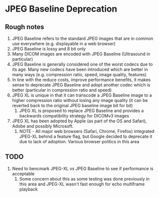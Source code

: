 # JPEG Baseline Deprecation

## Rough notes

1. JPEG Baseline refers to the standard JPEG images that are in common use everywhere (e.g. displayable in a web browser)
2. JPEG Baseline is lossy and 8 bit only
3. Many DICOM images are encoded with JPEG Baseline (Ultrasound in particular)
4. JPEG Baseline is generally considered one of the worst codecs due to its age. Many new codecs have been introduced which are better in many ways (e.g. compression ratio, speed, image quality, features)
5. In line with the reduce costs, improve performance benefits, it makes sense to deprecate JPEG Baseline and adopt another codec which is better (particular in compression ratio and speed)
6. JPEG XL is unique in that it can transcode a JPEG Baseline image to a higher compression ratio without losing any image quality (it can be reverted back to the original JPEG baseline image bit for bit)
   1. JPEG XL is proposed to replace JPEG Baseline and provides a backwards compatibility strategy for DICOMv3 images
7. JPEG XL has been adopted by Apple (as part of the OS and Safari), Adobe and possibly Microsoft.
   1. NOTE - All major web browsers (Safari, Chrome, Firefox) integrated JPEG-XL behind a feature flag, but Google decided to deprecate it due to lack of adoption. Various browser politics in this area

## TODO

1. Need to bencmark JPEG-XL vs JPEG Baseline to see if performance is acceptable
   1. Some concern about this as some testing was done previously in this area and JPEG-XL wasn't fast enough for echo multiframe playback
